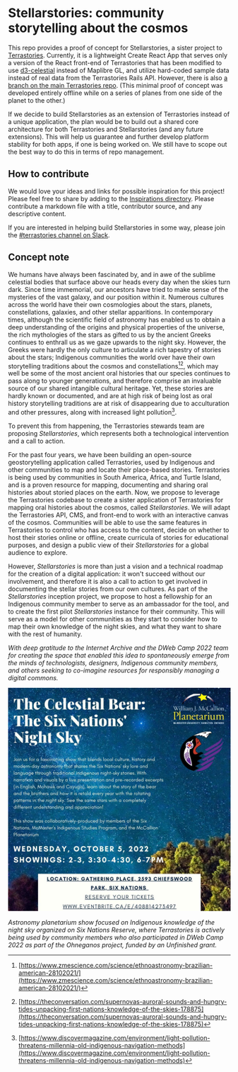 # Stellarstories: community storytelling about the cosmos

This repo provides a proof of concept for Stellarstories, a sister project to [Terrastories](https://github.com/terrastories/terrastories). Currently, it is a lightweight Create React App that serves only a version of the React front-end of Terrastories that has been modified to use [d3-celestial](https://github.com/) instead of Maplibre GL, and utilize hard-coded sample data instead of real data from the Terrastories Rails API. However, there is also [a branch on the main Terrastories repo](https://github.com/Terrastories/terrastories/tree/stellarstories). (This minimal proof of concept was developed entirely offline while on a series of planes from one side of the planet to the other.)

If we decide to build Stellarstories as an extension of Terrastories instead of a unique application, the plan would be to build out a shared core architecture for both Terrastories and Stellarstories (and any future extensions). This will help us guarantee and further develop platform stability for both apps, if one is being worked on. We still have to scope out the best way to do this in terms of repo management.

## How to contribute

We would love your ideas and links for possible inspiration for this project! Please feel free to share by adding to the [Inspirations directory](./inspirations/). Please contribute a markdown file with a title, contributor source, and any descriptive content.

If you are interested in helping build Stellarstories in some way, please join the [#terrastories channel on Slack](https://rubyforgood.herokuapp.com/).

## Concept note

We humans have always been fascinated by, and in awe of the sublime celestial bodies that surface above our heads every day when the skies turn dark. Since time immemorial, our ancestors have tried to make sense of the mysteries of the vast galaxy, and our position within it. Numerous cultures across the world have their own cosmologies about the stars, planets, constellations, galaxies, and other stellar apparitions. In contemporary times, although the scientific field of astronomy has enabled us to obtain a deep understanding of the origins and physical properties of the universe, the rich mythologies of the stars as gifted to us by the ancient Greeks continues to enthrall us as we gaze upwards to the night sky. However, the Greeks were hardly the only culture to articulate a rich tapestry of stories about the stars; Indigenous communities the world over have their own storytelling traditions about the cosmos and constellations[^1][^2], which may well be some of the most ancient oral histories that our species continues to pass along to younger generations, and therefore comprise an invaluable source of our shared intangible cultural heritage. Yet, these stories are hardly known or documented, and are at high risk of being lost as oral history storytelling traditions are at risk of disappearing due to acculturation and other pressures, along with increased light pollution[^3].

To prevent this from happening, the Terrastories stewards team are proposing _Stellarstories_, which represents both a technological intervention and a call to action.

For the past four years, we have been building an open-source geostorytelling application called Terrastories, used by Indigenous and other communities to map and locate their place-based stories. Terrastories is being used by communities in South America, Africa, and Turtle Island, and is a proven resource for mapping, documenting and sharing oral histories about storied places on the earth. Now, we propose to leverage the Terrastories codebase to create a sister application of Terrastories for mapping oral histories about the cosmos, called _Stellarstories_. We will adapt the Terrastories API, CMS, and front-end to work with an interactive canvas of the cosmos. Communities will be able to use the same features in Terrastories to control who has access to the content, decide on whether to host their stories online or offline, create curricula of stories for educational purposes, and design a public view of their _Stellarstories_ for a global audience to explore.

However, _Stellarstories_ is more than just a vision and a technical roadmap for the creation of a digital application: it won't succeed without our involvement, and therefore it is also a call to action to get involved in documenting the stellar stories from our own cultures. As part of the _Stellarstories_ inception project, we propose to host a fellowship for an Indigenous community member to serve as an ambassador for the tool, and to create the first pilot _Stellarstories_ instance for their community. This will serve as a model for other communities as they start to consider how to map their own knowledge of the night skies, and what they want to share with the rest of humanity.

_With deep gratitude to the Internet Archive and the DWeb Camp 2022 team for creating the space that enabled this idea to spontaneously emerge from the minds of technologists, designers, Indigenous community members, and others seeking to co-imagine resources for responsibly managing a digital commons._

![](inspirations/celestial-bear.jpg)

_Astronomy planetarium show focused on Indigenous knowledge of the night sky organized on Six Nations Reserve, where Terrastories is actively being used by community members who also participated in DWeb Camp 2022 as part of the Ohneganos project, funded by an Unfinished grant._

[^1]: [https://www.zmescience.com/science/ethnoastronomy-brazilian-american-28102021/](https://www.zmescience.com/science/ethnoastronomy-brazilian-american-28102021/)

[^2]: [https://theconversation.com/supernovas-auroral-sounds-and-hungry-tides-unpacking-first-nations-knowledge-of-the-skies-178875](https://theconversation.com/supernovas-auroral-sounds-and-hungry-tides-unpacking-first-nations-knowledge-of-the-skies-178875)

[^3]: [https://www.discovermagazine.com/environment/light-pollution-threatens-millennia-old-indigenous-navigation-methods](https://www.discovermagazine.com/environment/light-pollution-threatens-millennia-old-indigenous-navigation-methods)
